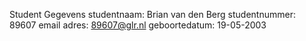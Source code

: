Student Gegevens
studentnaam: Brian van den Berg
studentnummer: 89607
email adres: 89607@glr.nl
geboortedatum: 19-05-2003